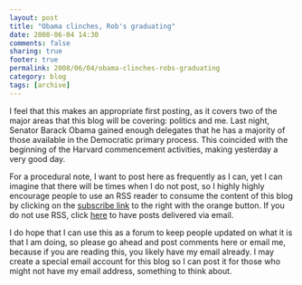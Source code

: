 ```yaml
---
layout: post
title: "Obama clinches, Rob's graduating"
date: 2008-06-04 14:30
comments: false
sharing: true
footer: true
permalink: 2008/06/04/obama-clinches-robs-graduating
category: blog
tags: [archive]
---
```

I feel that this makes an appropriate first posting, as it covers two of the major areas that this blog will be covering: politics and me.  Last night, Senator Barack Obama gained enough delegates that he has a majority of  those available in the Democratic primary process. This coincided with the beginning of the Harvard commencement activities, making yesterday a very good day.

For a procedural note, I want to post here as frequently as I can, yet I can imagine that there will be times when I do not post, so I highly highly encourage people to use an RSS reader to consume the content of this blog by clicking on the <a href="http://feeds.feedburner.com/BostonRob">subscribe link</a> to the right with the orange button.  If you do not use RSS, click <a href="http://www.feedburner.com/fb/a/emailverifySubmit?feedId=2066998&amp;amp;loc=en_US">here</a> to have posts delivered via email.

I do hope that I can use this as a forum to keep people updated on what it is that I am doing, so please go ahead and post comments here or email me, because if you are reading this, you likely have my email already.  I may create a special email account for this blog so I can post it for those who might not have my email address, something to think about.